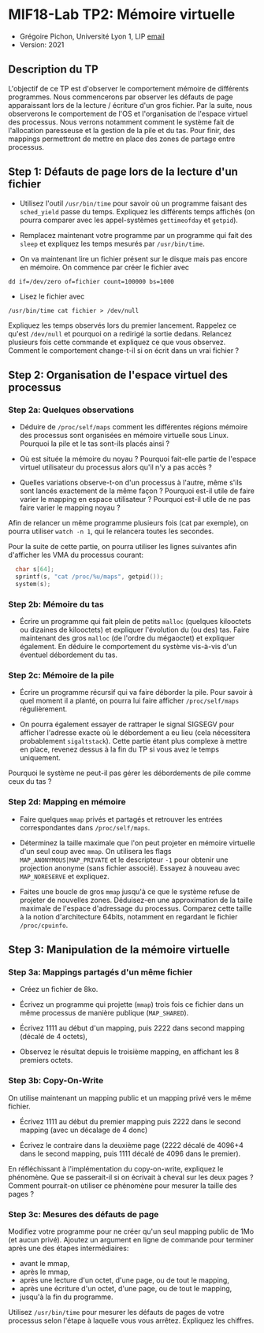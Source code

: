 # MIF18-Lab TP2: Mémoire virtuelle

  * Grégoire Pichon, Université Lyon 1, LIP [email](mailto:gregoire.pichon@univ-lyon1.fr)
  * Version: 2021

## Description du TP

L'objectif de ce TP est d'observer le comportement mémoire de
différents programmes. Nous commencerons par observer les défauts de
page apparaissant lors de la lecture / écriture d'un gros fichier. Par
la suite, nous observerons le comportement de l'OS et l'organisation
de l'espace virtuel des processus. Nous verrons notamment comment le
système fait de l'allocation paresseuse et la gestion de la pile et du
tas. Pour finir, des mappings permettront de mettre en place des zones
de partage entre processus.

## Step 1: Défauts de page lors de la lecture d'un fichier

* Utilisez l'outil ``/usr/bin/time`` pour savoir où un programme
faisant des ``sched_yield`` passe du temps.  Expliquez les différents
temps affichés (on pourra comparer avec les appel-systèmes
``gettimeofday`` et ``getpid``).

* Remplacez maintenant votre programme par un programme qui fait des
``sleep`` et expliquez les temps mesurés par ``/usr/bin/time``.

* On va maintenant lire un fichier présent sur le disque mais pas
encore en mémoire. On commence par créer le fichier avec

``
 dd if=/dev/zero of=fichier count=100000 bs=1000
``

* Lisez le fichier avec

``
 /usr/bin/time cat fichier > /dev/null
``

Expliquez les temps observés lors du premier lancement.  Rappelez ce
qu'est ``/dev/null`` et pourquoi on a redirigé la sortie dedans.
Relancez plusieurs fois cette commande et expliquez ce que vous
observez.  Comment le comportement change-t-il si on écrit dans un
vrai fichier ?

## Step 2: Organisation de l'espace virtuel des processus

### Step 2a: Quelques observations

* Déduire de ``/proc/self/maps`` comment les différentes régions
mémoire des processus sont organisées en mémoire virtuelle sous Linux.
Pourquoi la pile et le tas sont-ils placés ainsi ?

* Où est située la mémoire du noyau ? Pourquoi fait-elle partie de
  l'espace virtuel utilisateur du processus alors qu'il n'y a pas
  accès ?

* Quelles variations observe-t-on d'un processus à l'autre, même s'ils
sont lancés exactement de la même façon ?  Pourquoi est-il utile de
faire varier le mapping en espace utilisateur ?  Pourquoi est-il utile
de ne pas faire varier le mapping noyau ?

Afin de relancer un même programme plusieurs fois (cat par exemple),
on pourra utiliser ``watch -n 1``, qui le relancera toutes les
secondes.

Pour la suite de cette partie, on pourra utiliser les lignes suivantes afin d'afficher les VMA du processus courant:

```C
  char s[64];
  sprintf(s, "cat /proc/%u/maps", getpid());
  system(s);
```

### Step 2b: Mémoire du tas

* Écrire un programme qui fait plein de petits ``malloc`` (quelques
kilooctets ou dizaines de kilooctets) et expliquer l'évolution du (ou
des) tas.  Faire maintenant des gros ``malloc`` (de l'ordre du
mégaoctet) et expliquer également. En déduire le comportement du
système vis-à-vis d'un éventuel débordement du tas.

### Step 2c: Mémoire de la pile

* Écrire un programme récursif qui va faire déborder la pile. Pour
savoir à quel moment il a planté, on pourra lui faire afficher
``/proc/self/maps`` régulièrement.

* On pourra également essayer de rattraper le signal SIGSEGV pour
afficher l'adresse exacte où le débordement a eu lieu (cela
nécessitera probablement ``sigaltstack``). Cette partie étant plus
complexe à mettre en place, revenez dessus à la fin du TP si vous avez
le temps uniquement.

Pourquoi le système ne peut-il pas gérer les débordements de pile comme ceux du tas ?

### Step 2d: Mapping en mémoire

* Faire quelques ``mmap`` privés et partagés et retrouver les entrées correspondantes
dans ``/proc/self/maps``.

* Déterminez la taille maximale que l'on peut projeter en mémoire virtuelle d'un
seul coup avec ``mmap``. On utilisera les flags ``MAP_ANONYMOUS|MAP_PRIVATE`` et
le descripteur ``-1`` pour obtenir une projection anonyme (sans fichier associé).
Essayez à nouveau avec ``MAP_NORESERVE`` et expliquez.

* Faites une boucle de gros ``mmap`` jusqu'à ce que le système refuse
de projeter de nouvelles zones. Déduisez-en une approximation de la
taille maximale de l'espace d'adressage du processus.  Comparez cette
taille à la notion d'architecture 64bits, notamment en regardant le
fichier ``/proc/cpuinfo``.

## Step 3: Manipulation de la mémoire virtuelle

### Step 3a: Mappings partagés d'un même fichier

* Créez un fichier de 8ko.

* Écrivez un programme qui projette (``mmap``) trois fois ce fichier dans un même
processus de manière publique (``MAP_SHARED``).

* Écrivez 1111 au début d'un mapping,
puis 2222 dans second mapping (décalé de 4 octets),

* Observez le résultat depuis le troisième mapping, en affichant les 8 premiers octets.

### Step 3b: Copy-On-Write
On utilise maintenant un mapping public et un mapping privé vers le même fichier.

* Écrivez 1111 au début du premier mapping puis 2222 dans le second mapping (avec un décalage de 4 donc)

* Écrivez le contraire dans la deuxième page (2222 décalé de 4096+4 dans le second mapping,
puis 1111 décalé de 4096 dans le premier).

En réfléchissant à l'implémentation du copy-on-write, expliquez le phénomène.
Que se passerait-il si on écrivait à cheval sur les deux pages ?
Comment pourrait-on utiliser ce phénomène pour mesurer la taille des pages ?

### Step 3c: Mesures des défauts de page
Modifiez votre programme pour ne créer qu'un seul mapping public de 1Mo
(et aucun privé).
Ajoutez un argument en ligne de commande pour terminer après une des
étapes intermédiaires:

* avant le mmap,
* après le mmap,
* après une lecture d'un octet, d'une page, ou de tout le mapping,
* après une écriture d'un octet, d'une page, ou de tout le mapping,
* jusqu'à la fin du programme.

Utilisez ``/usr/bin/time`` pour mesurer les défauts de pages de
votre processus selon l'étape à laquelle vous vous arrêtez.
Expliquez les chiffres.


